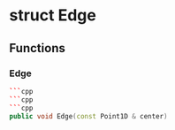# struct Edge


## Functions

### Edge

```cpp
```cpp
```cpp
```cpp
public void Edge(const Point1D & center)
```
```
```
```




